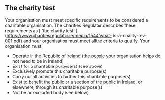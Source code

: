 ##  The charity test

Your organisation must meet specific requirements to be considered a
charitable organisation. The Charities Regulator describes these requirements
as [ ‘the charity test’ ](https://www.charitiesregulator.ie/media/1544/what-
is-a-charity-rev-001.pdf) and your organisation must meet allthe criteria to
qualify. Your organisation must:

  * Operate in the Republic of Ireland (the people your organisation helps do not need to be in Ireland) 
  * Exist for a charitable purpose(s) (see above) 
  * Exclusively promote this charitable purpose(s) 
  * Carry out all activities to further this charitable purpose(s) 
  * Exist to benefit the public or a section of the public in Ireland, or elsewhere, through its charitable purpose(s) 
  * Not be an excluded body (see below) 
